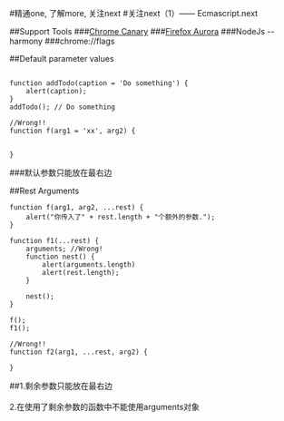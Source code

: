 #精通one, 了解more, 关注next
#关注next（1）—— Ecmascript.next

##Support Tools
###[Chrome Canary](https://www.google.com/intl/en/chrome/browser/canary.html)
###[Firefox Aurora](http://www.mozilla.org/en-US/firefox/aurora/)
###NodeJs --harmony
###chrome://flags

##Default parameter values
<pre><code>
function addTodo(caption = 'Do something') {
    alert(caption);
}
addTodo(); // Do something

//Wrong!!
function f(arg1 = 'xx', arg2) {


}
</code></pre>
###默认参数只能放在最右边


##Rest Arguments
<pre><code>function f(arg1, arg2, ...rest) {
    alert("你传入了" + rest.length + "个额外的参数.");
}

function f1(...rest) {
    arguments; //Wrong!
    function nest() {
        alert(arguments.length)
        alert(rest.length);
    }

    nest();
}

f();
f1();

//Wrong!!
function f2(arg1, ...rest, arg2) {

}</code></pre>


##1.剩余参数只能放在最右边<br><br>2.在使用了剩余参数的函数中不能使用arguments对象